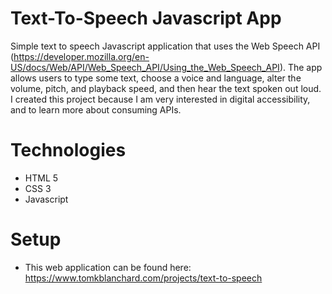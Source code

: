 # Text-To-Speech Javascript App
Simple text to speech Javascript application that uses the Web Speech API (https://developer.mozilla.org/en-US/docs/Web/API/Web_Speech_API/Using_the_Web_Speech_API). The app allows users to type some text, choose a voice and language, alter the volume, pitch, and playback speed, and then hear the text spoken out loud. I created this project because I am very interested in digital accessibility, and to learn more about consuming APIs. 
# Technologies
* HTML 5
* CSS 3
* Javascript 
# Setup
* This web application can be found here: https://www.tomkblanchard.com/projects/text-to-speech